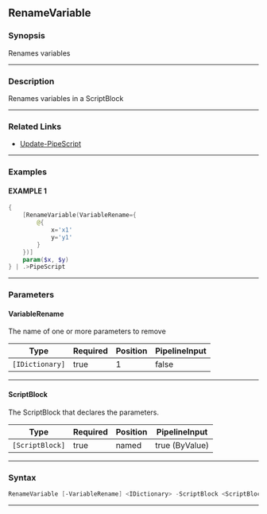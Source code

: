 RenameVariable
--------------
### Synopsis
Renames variables

---
### Description

Renames variables in a ScriptBlock

---
### Related Links
* [Update-PipeScript](Update-PipeScript.md)



---
### Examples
#### EXAMPLE 1
```PowerShell
{
    [RenameVariable(VariableRename={
        @{
            x='x1'
            y='y1'
        }
    })]
    param($x, $y)
} | .>PipeScript
```

---
### Parameters
#### **VariableRename**

The name of one or more parameters to remove






|Type           |Required|Position|PipelineInput|
|---------------|--------|--------|-------------|
|`[IDictionary]`|true    |1       |false        |



---
#### **ScriptBlock**

The ScriptBlock that declares the parameters.






|Type           |Required|Position|PipelineInput |
|---------------|--------|--------|--------------|
|`[ScriptBlock]`|true    |named   |true (ByValue)|



---
### Syntax
```PowerShell
RenameVariable [-VariableRename] <IDictionary> -ScriptBlock <ScriptBlock> [<CommonParameters>]
```
---

